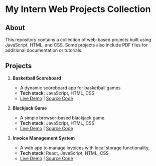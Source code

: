 # My Intern Web Projects Collection
 
## About
This repository contains a collection of web-based projects built using JavaScript, HTML, and CSS. Some projects also include PDF files for additional documentation or tutorials.

## Projects

1. **Basketball Scoreboard**
   - A dynamic scoreboard app for basketball games.
   - **Tech stack**: JavaScript, HTML, CSS
   - [Live Demo](#) | [Source Code](#)

2. **Blackjack Game**
   - A simple browser-based blackjack game.
   - **Tech stack**: JavaScript, HTML, CSS
   - [Live Demo](#) | [Source Code](#)

3. **Invoice Management System**
   - A web app to manage invoices with local storage functionality.
   - **Tech stack**: React, JavaScript, HTML, CSS
   - [Live Demo](#) | [Source Code](#)
